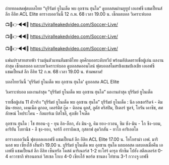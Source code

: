 ถ่ายทอดสดฟุตบอลไทย “บุรีรัมย์ ยูไนเต็ด พบ อุลซาน ฮุนได” ดูบอลสดผ่านยูทูป เอเอฟซี แชมเปี้ยนส์ ลีก อีลิท ACL Elite ตารางบอลวันนี้ 12 ก.พ. 68 เวลา 19.00 น. เช็กผลบอล วิเคราะห์บอล

📺📱👉◄◄🔴  https://viralleakedvideo.com/Soccer-Live/

📺📱👉◄◄🔴  https://viralleakedvideo.com/Soccer-Live/

📺📱👉◄◄🔴  https://viralleakedvideo.com/Soccer-Live/


แฟนปราสาทสายฟ้า ร่วมลุ้นตัวแทนทีมชาติไทย ลุยศึกบอลระดับทวีป พร้อมอัปเดตรายชื่อผู้เล่น ผลงานล่าสุด เช็กผลบอล และบทวิเคราะห์บอล
ดูบอลสดออนไลน์ ฟุตบอลสโมสรชิงแชมป์เอเชีย เอเอฟซี แชมเปี้ยนส์ ลีก อีลิท 12 ก.พ. 68 เวลา 19.00 น. ห้ามพลาด!

บอลไทยวันนี้ \'บุรีรัมย์ ยูไนเต็ด พบ อุลซาน ฮุนได\' ดูบอลสด ACL Elite

วิเคราะห์บอล ผลงานล่าสุด “บุรีรัมย์ ยูไนเต็ด พบ อุลซาน ฮุนได”
ผลงานล่าสุด บุรีรัมย์ ยูไนเต็ด

รายชื่อผู้เล่น 11 ตัวจริง “บุรีรัมย์ ยูไนเต็ด พบ อุลซาน ฮุนได”
บุรีรัมย์ ยูไนเต็ด : นีล เอเธอร์ริดจ์ - คิม มิน-ฮยอก, เคนเน็ต ดูกอล, เคอร์ติส กู๊ด - ดิออน คูลส์, ลูคัส คริสปิม, ปีเตอร์ ซูลจ์, โกรัน เคาซิช, ศศลักษณ์ ไหประโคน - กิลแยร์เม บิสโซลี, ศุภชัย ใจเด็ด

อุลซาน ฮุนได : โช ฮยอน-อู - ยุน อิล-ล็อก, คัง มิน-อู, คิม ยอง-กวอน, ซิม ซัง-มิน - โก ซึง-บอม, ดาริยัน โบยานิช - อี ชุง-ยอง, จอร์กี อาราบิดเซ, กุสตาฟ ลุดวิกสัน - ยาโก คาริเอลโล
 

ตารางบอลวันนี้  ฟุตบอลเอเอฟซี แชมเปี้ยนส์ ลีก อีลิท ACL Elite
17.00 น. โยโกฮาม่า เอฟ. มารินอส พบ เซี่ยงไฮ้ เสิ่นหัว 
19.00 น. บุรีรัมย์ ยูไนเต็ด พบ อุลซาน ฮุนได 
ผลบอลสด ผลบอลเมื่อคืน เอเอฟซี แชมเปี้ยนส์ ลีก อีลิท
เซ็นทรัล โคสต์ มาริเนอร์ส 1-2 ยะโฮร์ ดารุล ทักซิม
โปฮัง สตีลเลอร์ส 0-4 คาวาซากิ ฟรอนตาเล่
วิสเซล โกเบ 4-0 เซียงไฮ้ พอร์ต 
ชานตง ไท่ซาน 3-1 กวางจู เอฟซี
